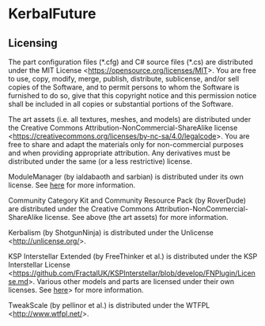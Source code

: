 # KerbalFuture

## Licensing

The part configuration files (\*.cfg) and C# source files (\*.cs) are distributed under the MIT License <<https://opensource.org/licenses/MIT>>. You are free to use, copy, modify, merge, publish, distribute, sublicense, and/or sell copies of the Software, and to permit persons to whom the Software is furnished to do so, give that this copyright notice and this permission notice shall be included in all copies or substantial portions of the Software.

The art assets (i.e. all textures, meshes, and models) are distributed under the Creative Commons Attribution-NonCommercial-ShareAlike license <<https://creativecommons.org/licenses/by-nc-sa/4.0/legalcode>>. You are free to share and adapt the materials only for non-commercial purposes and when providing appropriate attribution. Any derivatives must be distributed under the same (or a less restrictive) license.

ModuleManager (by ialdabaoth and sarbian) is distributed under its own license. See [here](https://github.com/sarbian/ModuleManager/blob/master/README.md) for more information.

Community Category Kit and Community Resource Pack (by RoverDude) are distributed under the Creative Commons Attribution-NonCommercial-ShareAlike license. See above (the art assets) for more information.

Kerbalism (by ShotgunNinja) is distributed under the Unlicense <<http://unlicense.org/>>.

KSP Interstellar Extended (by FreeThinker et al.) is distributed under the KSP Interstellar License <<https://github.com/FractalUK/KSPInterstellar/blob/develop/FNPlugin/License.md>>. Various other models and parts are licensed under their own licenses. See [here](http://forum.kerbalspaceprogram.com/index.php?/topic/100190-1/&do=findComment&comment=1731509)> for more information.

TweakScale (by pellinor et al.) is distributed under the WTFPL <<http://www.wtfpl.net/>>.

